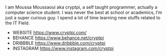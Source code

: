 I am Moussa Moussaoui aka cryptpi, a self taught programmer, actually a computer science student. I was never the best at school or academics, I’m just a super curious guy. I spend a lot of time learning new stuffs related to the IT Field.

- WEBSITE https://www.cryptpi.com/
- BEHANCE https://www.behance.net/cryptpi
- DRIBBBLE https://www.dribbble.com/cryptpi
- INSTAGRAM https://www.instagram.com/cryptpi



